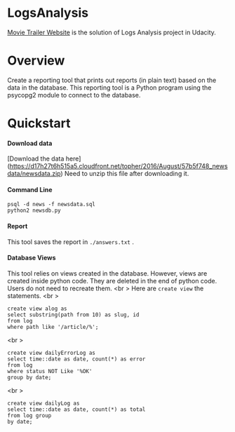 # LogsAnalysis

[Movie Trailer Website](https://github.com/jjsuper/LogsAnalysis) 
is the solution of Logs Analysis project in Udacity.

# Overview
Create a reporting tool that prints out reports (in plain text) based on the data in the database. 
This reporting tool is a Python program using the psycopg2 module to connect to the database.

# Quickstart

#### Download data
[Download the data here]
(https://d17h27t6h515a5.cloudfront.net/topher/2016/August/57b5f748_newsdata/newsdata.zip)
Need to unzip this file after downloading it. 

#### Command Line

```
psql -d news -f newsdata.sql
python2 newsdb.py
```

#### Report

This tool saves the report in ```./answers.txt``` .

#### Database Views

This tool relies on views created in the database. 
However, views are created inside python code. 
They are deleted in the end of python code.
Users do not need to recreate them.
<br \>
Here are ```create view``` the statements.
<br \>
```
create view alog as
select substring(path from 10) as slug, id
from log
where path like '/article/%';
```
<br \>
```
create view dailyErrorLog as
select time::date as date, count(*) as error
from log
where status NOT Like '%OK'
group by date;
```
<br \>
```
create view dailyLog as
select time::date as date, count(*) as total
from log group
by date;
```



